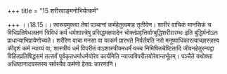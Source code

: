 +++
title = "15 शरीरवाङ्मनोभिर्यत्कर्म"

+++
।।18.15।। स्वरूपमुक्त्वा तेषां पञ्चानां कर्महेतुत्वमाह तृतीयेन। शारीरं
वाचिकं मानसिकं च विधिप्रतिषेधलक्षणं त्रिविधं कर्म धर्मशास्त्रेषु
प्रसिद्धमक्षपादेन चोक्तंप्रवृत्तिर्वाग्बुद्धिशरीरारम्भः इति
बुद्धिर्मनोऽतः प्राधान्याभिप्रायेणोच्यते। शरीरेण वाचा मनसा वा यत्कर्म
प्रारभते निर्वर्तयति नरो मनुष्याधिकारत्वाच्छास्त्रस्य कीदृशं कर्म
न्याय्यं वा; शास्त्रीयं धर्म विपरीतं वाऽशास्त्रीयमधर्मं यच्च
निमिषितचेष्टितादि जीवनहेतुरन्यद्वा विहितप्रतिषिद्धसमं तत्सर्वं
पूर्वकृतधर्माधर्मयोरेव कार्यमिति न्याय्यविपरीतयोरेवान्तर्भूतम्। पञ्चैते
यथोक्ता अधिष्ठानादयस्तस्य सर्वस्यैव कर्मणो हेतवः कारणानि।
